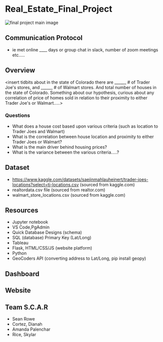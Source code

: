 # Real_Estate_Final_Project
![final project main image](https://user-images.githubusercontent.com/104927745/198071864-81dcb9e2-7d4d-4c70-86c4-75520bf9c21c.JPG)

## Communication Protocol 
- ie met online ____ days or group chat in slack, number of zoom meetings etc.....


## Overview
<insert tidbits about in the state of Colorado there are ______ # of Trader Joe's stores, and ______ # of Walmart stores.  And total number of houses in the state of Colorado.  Something about our hypothesis, curious about any correlation of price of homes sold in relation to their proximity to either Trader Joe's or Walmart.....>

### Questions
- What does a house cost based upon various criteria (such as location to Trader Joes and Walmart)
- What is the correlation between house location and proximity to either Trader Joes or Walmart? 
- What is the main driver behind housing prices?
- What is the variance between the various criteria.....?

## Dataset
- https://www.kaggle.com/datasets/saejinmahlauheinert/trader-joes-locations?select=tj-locations.csv (sourced from kaggle.com)
- realtordata.csv file (sourced from realtor.com)
- walmart_store_locations.csv (sourced from kaggle.com)

## Resources
- Jupyter notebook
- VS Code,PgAdmin
- Quick Database Designs (schema)
- SQL (database) Primary Key (Lat/Long)
- Tableau 
- Flask, HTML/CSS/JS (website platform)
- Python
- GeoCoders API (converting address to Lat/Long, pip install geopy)

## Dashboard
<insert either the whole dashboard or a few slides>

## Website

## Team S.C.A.R
- Sean Rowe
- Cortez, Dianah
- Amanda Palenchar
- Rice, Skylar
